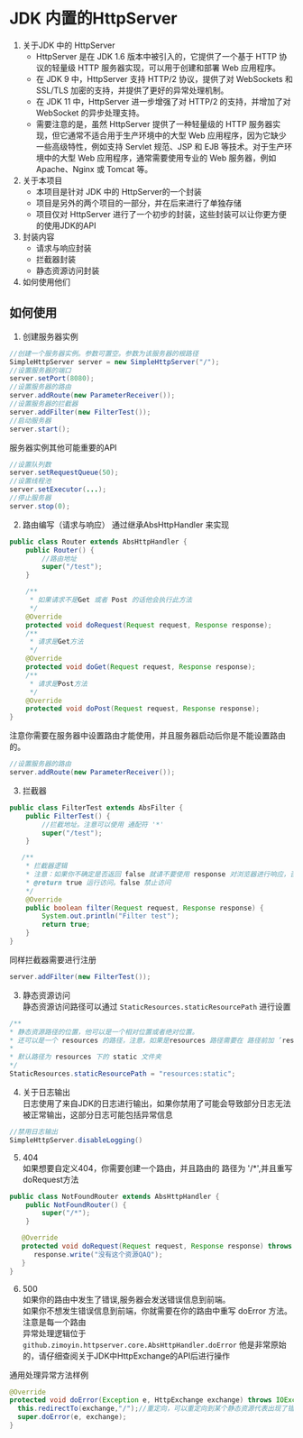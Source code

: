 # JDK 内置的HttpServer

1. 关于JDK 中的 HttpServer
   * HttpServer 是在 JDK 1.6 版本中被引入的，它提供了一个基于 HTTP 协议的轻量级 HTTP 服务器实现，可以用于创建和部署 Web 应用程序。
   * 在 JDK 9 中，HttpServer 支持 HTTP/2 协议，提供了对 WebSockets 和 SSL/TLS 加密的支持，并提供了更好的异常处理机制。
   * 在 JDK 11 中，HttpServer 进一步增强了对 HTTP/2 的支持，并增加了对 WebSocket 的异步处理支持。
   * 需要注意的是，虽然 HttpServer 提供了一种轻量级的 HTTP 服务器实现，但它通常不适合用于生产环境中的大型 Web 应用程序，因为它缺少一些高级特性，例如支持 Servlet 规范、JSP 和 EJB 等技术。对于生产环境中的大型 Web 应用程序，通常需要使用专业的 Web 服务器，例如 Apache、Nginx 或 Tomcat 等。
2. 关于本项目
   * 本项目是针对 JDK 中的 HttpServer的一个封装
   * 项目是另外的两个项目的一部分，并在后来进行了单独存储
   * 项目仅对 HttpServer 进行了一个初步的封装，这些封装可以让你更方便的使用JDK的API
3. 封装内容
   * 请求与响应封装
   * 拦截器封装
   * 静态资源访问封装
4. 如何使用他们

## 如何使用
1. 创建服务器实例
```java
//创建一个服务器实例。参数可置空。参数为该服务器的根路径
SimpleHttpServer server = new SimpleHttpServer("/");
//设置服务器的端口
server.setPort(8080);
//设置服务器的路由
server.addRoute(new ParameterReceiver());
//设置服务器的拦截器
server.addFilter(new FilterTest());
//启动服务器
server.start();
```
服务器实例其他可能重要的API
```java
//设置队列数
server.setRequestQueue(50);
//设置线程池
server.setExecutor(...);
//停止服务器
server.stop(0);
```

2. 路由编写（请求与响应）
通过继承AbsHttpHandler 来实现
```java
public class Router extends AbsHttpHandler {
    public Router() {
        //路由地址
        super("/test");
    }

    /**
     * 如果请求不是Get 或者 Post 的话他会执行此方法
     */
    @Override
    protected void doRequest(Request request, Response response);
    /**
     * 请求是Get方法
     */
    @Override
    protected void doGet(Request request, Response response);
    /**
     * 请求是Post方法
     */
    @Override
    protected void doPost(Request request, Response response);
}
```
注意你需要在服务器中设置路由才能使用，并且服务器启动后你是不能设置路由的。
```java
//设置服务器的路由
server.addRoute(new ParameterReceiver());
```

3. 拦截器
```java
public class FilterTest extends AbsFilter {
    public FilterTest() {
        //拦截地址。注意可以使用 通配符 '*'
        super("/test");
    }

   /**
    * 拦截器逻辑
    * 注意：如果你不确定是否返回 false 就请不要使用 response 对浏览器进行响应，否则会发生无法预测的事情
    * @return true 运行访问。false 禁止访问
    */
    @Override
    public boolean filter(Request request, Response response) {
        System.out.println("Filter test");
        return true;
    }
}
```
同样拦截器需要进行注册
```java
server.addFilter(new FilterTest());
```

3. 静态资源访问  
静态资源访问路径可以通过 `StaticResources.staticResourcePath` 进行设置
```java
/**
* 静态资源路径的位置，他可以是一个相对位置或者绝对位置。
* 还可以是一个 resources 的路径，注意，如果是resources 路径需要在 路径前加 ’resources:‘  以此来标明他是来自于resources下的路径
*
* 默认路径为 resources 下的 static 文件夹
*/
StaticResources.staticResourcePath = "resources:static";
```

4. 关于日志输出  
日志使用了来自JDK的日志进行输出，如果你禁用了可能会导致部分日志无法被正常输出，这部分日志可能包括异常信息
```java
//禁用日志输出
SimpleHttpServer.disableLogging()
```

5. 404  
如果想要自定义404，你需要创建一个路由，并且路由的 路径为 '/*',并且重写doRequest方法
```java
public class NotFoundRouter extends AbsHttpHandler {
    public NotFoundRouter() {
        super("/*");
    }

   @Override
   protected void doRequest(Request request, Response response) throws IOException {
      response.write("没有这个资源QAQ");
   }
}
```

6. 500  
如果你的路由中发生了错误,服务器会发送错误信息到前端。  
如果你不想发生错误信息到前端，你就需要在你的路由中重写 doError 方法。注意是每一个路由  
异常处理逻辑位于 `github.zimoyin.httpserver.core.AbsHttpHandler.doError` 他是非常原始的，请仔细查阅关于JDK中HttpExchange的API后进行操作  
  
通用处理异常方法样例
```java
@Override
protected void doError(Exception e, HttpExchange exchange) throws IOException {
  this.redirectTo(exchange,"/");//重定向，可以重定向到某个静态资源代表出现了错误
  super.doError(e, exchange);
}
```